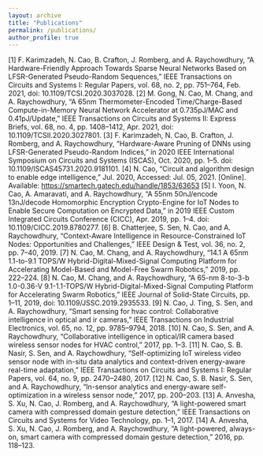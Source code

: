 ```yaml
---
layout: archive
title: "Publications"
permalink: /publications/
author_profile: true
---
```


[1] F. Karimzadeh, N. Cao, B. Crafton, J. Romberg, and A. Raychowdhury, “A Hardware-Friendly Approach Towards Sparse Neural Networks Based on LFSR-Generated Pseudo-Random Sequences,” IEEE Transactions on Circuits and Systems I: Regular Papers, vol. 68, no. 2, pp. 751–764, Feb. 2021, doi: 10.1109/TCSI.2020.3037028.
[2] M. Gong, N. Cao, M. Chang, and A. Raychowdhury, “A 65nm Thermometer-Encoded Time/Charge-Based Compute-in-Memory Neural Network Accelerator at 0.735pJ/MAC and 0.41pJ/Update,” IEEE Transactions on Circuits and Systems II: Express Briefs, vol. 68, no. 4, pp. 1408–1412, Apr. 2021, doi: 10.1109/TCSII.2020.3027801.
[3] F. Karimzadeh, N. Cao, B. Crafton, J. Romberg, and A. Raychowdhury, “Hardware-Aware Pruning of DNNs using LFSR-Generated Pseudo-Random Indices,” in 2020 IEEE International Symposium on Circuits and Systems (ISCAS), Oct. 2020, pp. 1–5. doi: 10.1109/ISCAS45731.2020.9181101.
[4] N. Cao, “Circuit and algorithm design to enable edge intelligence,” Jul. 2020, Accessed: Jul. 05, 2021. [Online]. Available: https://smartech.gatech.edu/handle/1853/63653
[5] I. Yoon, N. Cao, A. Amaravati, and A. Raychowdhury, “A 55nm 50nJ/encode 13nJ/decode Homomorphic Encryption Crypto-Engine for IoT Nodes to Enable Secure Computation on Encrypted Data,” in 2019 IEEE Custom Integrated Circuits Conference (CICC), Apr. 2019, pp. 1–4. doi: 10.1109/CICC.2019.8780277.
[6] B. Chatterjee, S. Sen, N. Cao, and A. Raychowdhury, “Context-Aware Intelligence in Resource-Constrained IoT Nodes: Opportunities and Challenges,” IEEE Design & Test, vol. 36, no. 2, pp. 7–40, 2019.
[7] N. Cao, M. Chang, and A. Raychowdhury, “14.1 A 65nm 1.1-to-9.1 TOPS/W Hybrid-Digital-Mixed-Signal Computing Platform for Accelerating Model-Based and Model-Free Swarm Robotics,” 2019, pp. 222–224.
[8] N. Cao, M. Chang, and A. Raychowdhury, “A 65-nm 8-to-3-b 1.0-0.36-V 9.1-1.1-TOPS/W Hybrid-Digital-Mixed-Signal Computing Platform for Accelerating Swarm Robotics,” IEEE Journal of Solid-State Circuits, pp. 1–11, 2019, doi: 10.1109/JSSC.2019.2935533.
[9] N. Cao, J. Ting, S. Sen, and A. Raychowdhury, “Smart sensing for hvac control: Collaborative intelligence in optical and ir cameras,” IEEE Transactions on Industrial Electronics, vol. 65, no. 12, pp. 9785–9794, 2018.
[10] N. Cao, S. Sen, and A. Raychowdhury, “Collaborative intelligence in optical/IR camera based wireless sensor nodes for HVAC control,” 2017, pp. 1–3.
[11] N. Cao, S. B. Nasir, S. Sen, and A. Raychowdhury, “Self-optimizing IoT wireless video sensor node with in-situ data analytics and context-driven energy-aware real-time adaptation,” IEEE Transactions on Circuits and Systems I: Regular Papers, vol. 64, no. 9, pp. 2470–2480, 2017.
[12] N. Cao, S. B. Nasir, S. Sen, and A. Raychowdhury, “In-sensor analytics and energy-aware self-optimization in a wireless sensor node,” 2017, pp. 200–203.
[13] A. Anvesha, S. Xu, N. Cao, J. Romberg, and A. Raychowdhury, “A light-powered smart camera with compressed domain gesture detection,” IEEE Transactions on Circuits and Systems for Video Technology, pp. 1–1, 2017.
[14] A. Anvesha, S. Xu, N. Cao, J. Romberg, and A. Raychowdhury, “A light-powered, always-on, smart camera with compressed domain gesture detection,” 2016, pp. 118–123.

